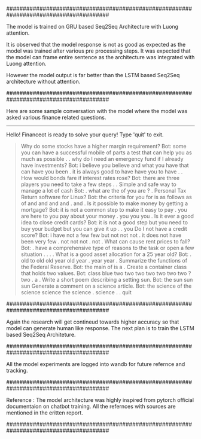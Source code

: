 #######################################################################################

The model is trained on GRU based Seq2Seq Architecture with Luong attention.

It is observed that the model response is not as good as expected as the model was trained after various pre processing steps. It was expected that the model can frame entire sentence as the architecture was integrated with Luong attention.

However the model output is far better than the LSTM based Seq2Seq architecture without attention.

#######################################################################################

Here are some sample conversation with the model where the model was asked various finance related questions.

---------------------------------------------------------------------------------------

Hello! Financeot is ready to solve your query! Type 'quit' to exit.
> Why do some stocks have a higher margin requirement?
Bot: some you can have a successful mobile of parts a test that can help you as much as possible . .
> why do I need an emergency fund if I already have investments?
Bot: i believe you believe and what you have that can have you been . it is always good to have have you to have . .
> How would bonds fare if interest rates rose?
Bot: there are three players you need to take a few steps . .
> Simple and safe way to manage a lot of cash
Bot: . what are the of you are ? .
> Personal Tax Return software for Linux?
Bot: the criteria for you for is as follows as of and and and and . and .
> Is it possible to make money by getting a mortgage?
Bot: it is not a common step to make it easy to pay . you are here to you pay about your money . you you you .
> Is it ever a good idea to close credit cards?
Bot: it is not a good step but you need to buy your budget but you can give it up . . you
> Do I not have a credit score?
Bot: i have not a few few but not not not . it does not have been very few . not not not . not .
> What can cause rent prices to fall?
Bot: . have a comprehensive type of reasons to the task or open a few situation . . . .
> What is a good asset allocation for a 25 year old?
Bot: . old to old old year old year . year year .
> Summarize the functions of the Federal Reserve.
Bot: the main of is a .
> Create a container class that holds two values.
Bot: class blue two two two two two two two ? two . a .
> Write a short poem describing a setting sun.
Bot: the sun sun sun
> Generate a comment on a science article.
Bot: the science of the science science the science . science . .
> quit

#######################################################################################

Again the research will get contineud towards higher accuracy so that model can generate human like response. The next plan is to train the LSTM based Seq2Seq Architeture.

#######################################################################################

All the model experiments are logged into wandb for future refernce and tracking.

#######################################################################################

Reference : The model architecture was highly inspired from pytorch official documentaion on chatbot training. All the refernces with sources are mentioned in the eritten report.

#######################################################################################